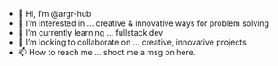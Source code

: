 - 👋 Hi, I’m @argr-hub
- 👀 I’m interested in ... creative & innovative ways for problem solving 
- 🌱 I’m currently learning ... fullstack dev
- 💞️ I’m looking to collaborate on ... creative, innovative projects
- 📫 How to reach me ... shoot me a msg on here.

<!---
argr-hub/argr-hub is a ✨ special ✨ repository because its `README.md` (this file) appears on your GitHub profile.
You can click the Preview link to take a look at your changes.
--->
